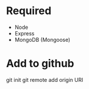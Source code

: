 # Required

- Node
- Express
- MongoDB (Mongoose)

# Add to github

git init
git remote add origin URI